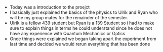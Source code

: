 - Today was a introduction to the proejct
- I basically just explained the basics of the physics to Ulrik and Ryan who will be my group mates for the remainder of the semester.
- Ulrik is a fellow 439 student but Ryan is a 139 Student so i had to make sure to explain things in terms he could understand since he does not have any experience with Quantum Mechanics or Optics
- Once things were explained we began taking apart the experiment from last time and decided we would rerun everything that has been done